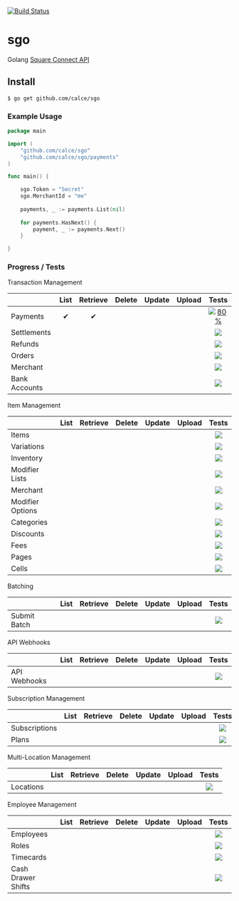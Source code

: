 [![Build Status](https://travis-ci.org/calce/sgo.svg)](https://travis-ci.org/calce/sgo)
# sgo
Golang [Square Connect API](https://connect.squareup.com)

## Install
```
$ go get github.com/calce/sgo
```

### Example Usage
```go
package main

import (
	"github.com/calce/sgo"
	"github.com/calce/sgo/payments"
)

func main() {

	sgo.Token = "Secret"
	sgo.MerchantId = "me"
	
	payments, _ := payments.List(nil)
	
	for payments.HasNext() {
		payment, _ := payments.Next()
	}

}
```
### Progress / Tests

Transaction Management

|                   | List | Retrieve | Delete | Update | Upload | Tests |
|-------------------|:----:|:--------:|:------:|:------:|:------:|:-----:|
| Payments          |  ✔   |    ✔     |        |        |        |[![80%](http://bar.calce.co/80)]()|
| Settlements       |      |          |        |        |        |![](http://bar.calce.co/0) |
| Refunds           |      |          |        |        |        |![](http://bar.calce.co/0)|
| Orders            |      |          |        |        |        |![](http://bar.calce.co/0)|
| Merchant          |      |          |        |        |        |![](http://bar.calce.co/0)|
| Bank Accounts     |      |          |        |        |        |![](http://bar.calce.co/0)|


Item Management

|                   | List | Retrieve | Delete | Update | Upload | Tests |
|-------------------|:----:|:--------:|:------:|:------:|:------:|:-----:|
| Items             |      |          |        |        |        |![](http://bar.calce.co/0)|
| Variations        |      |          |        |        |        |![](http://bar.calce.co/0) |
| Inventory         |      |          |        |        |        |![](http://bar.calce.co/0)|
| Modifier Lists    |      |          |        |        |        |![](http://bar.calce.co/0)|
| Merchant          |      |          |        |        |        |![](http://bar.calce.co/0)|
| Modifier Options  |      |          |        |        |        |![](http://bar.calce.co/0)|
| Categories        |      |          |        |        |        |![](http://bar.calce.co/0)|
| Discounts         |      |          |        |        |        |![](http://bar.calce.co/0)|
| Fees              |      |          |        |        |        |![](http://bar.calce.co/0)|
| Pages             |      |          |        |        |        |![](http://bar.calce.co/0)|
| Cells             |      |          |        |        |        |![](http://bar.calce.co/0)|

Batching

|                   | List | Retrieve | Delete | Update | Upload | Tests |
|-------------------|:----:|:--------:|:------:|:------:|:------:|:-----:|
| Submit Batch      |      |          |        |        |        |![](http://bar.calce.co/0)|

API Webhooks

|                   | List | Retrieve | Delete | Update | Upload | Tests |
|-------------------|:----:|:--------:|:------:|:------:|:------:|:-----:|
| API Webhooks      |      |          |        |        |        |![](http://bar.calce.co/0)|

Subscription Management

|                   | List | Retrieve | Delete | Update | Upload | Tests |
|-------------------|:----:|:--------:|:------:|:------:|:------:|:-----:|
| Subscriptions     |      |          |        |        |        |![](http://bar.calce.co/0)|
| Plans             |      |          |        |        |        |![](http://bar.calce.co/0)|

Multi-Location Management

|                   | List | Retrieve | Delete | Update | Upload | Tests |
|-------------------|:----:|:--------:|:------:|:------:|:------:|:-----:|
| Locations         |      |          |        |        |        |![](http://bar.calce.co/0)|

Employee Management

|                     | List | Retrieve | Delete | Update | Upload | Tests |
|---------------------|:----:|:--------:|:------:|:------:|:------:|:-----:|
| Employees           |      |          |        |        |        |![](http://bar.calce.co/0)|
| Roles               |      |          |        |        |        |![](http://bar.calce.co/0) |
| Timecards           |      |          |        |        |        |![](http://bar.calce.co/0)|
| Cash Drawer Shifts  |      |          |        |        |        |![](http://bar.calce.co/0)|
